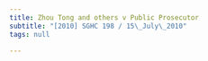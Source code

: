 ```yaml
---
title: Zhou Tong and others v Public Prosecutor
subtitle: "[2010] SGHC 198 / 15\_July\_2010"
tags: null

---
```


